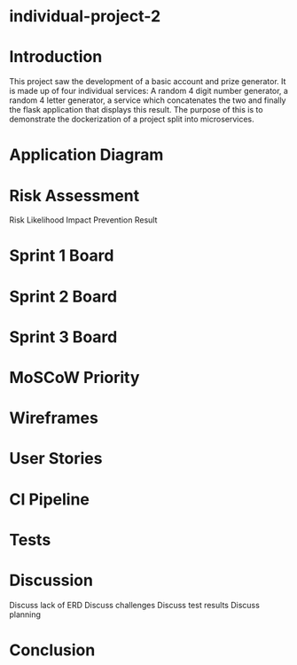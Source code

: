 # individual-project-2

# Introduction 

This project saw the development of a basic account and prize generator. It is made up of four individual services: A random 4 digit number generator, a random 4 letter generator, a service which concatenates the two and finally the flask application that displays this result. The purpose of this is to demonstrate the dockerization of a project split into microservices.

# Application Diagram




# Risk Assessment


Risk
Likelihood
Impact
Prevention
Result










































# Sprint 1 Board








# Sprint 2 Board



# Sprint 3 Board





















# MoSCoW Priority



# Wireframes 

# User Stories 

# CI Pipeline

# Tests

# Discussion
Discuss lack of ERD
Discuss challenges
Discuss test results
Discuss planning


# Conclusion
